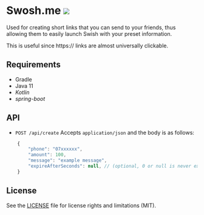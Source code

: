 # Swosh.me ![](https://github.com/Edholm/swosh/workflows/Build,%20test,%20and%20deploy/badge.svg)

Used for creating short links that you can send to your friends, thus allowing them to easily launch Swish with your preset information.

This is useful since https:// links are almost universally clickable.

## Requirements
* Gradle
* Java 11
* _Kotlin_ 
* _spring-boot_

## API
* `POST /api/create`
Accepts `application/json` and the body is as follows:
```javascript
	{
		"phone": "07xxxxxx",
		"amount": 100,
		"message": "example message",
		"expireAfterSeconds": null, // (optional, 0 or null is never expire)
	}
```

## License

See the [LICENSE](LICENSE.md) file for license rights and limitations (MIT).
